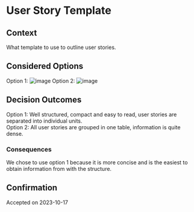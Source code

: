# User Story Template

## Context
What template to use to outline user stories.

## Considered Options
Option 1: ![image](https://github.com/domoniccassidy/domoniccassidy.github.io/assets/64077345/e0bfc930-e023-4a21-b095-c2668c008638)
Option 2: ![image](https://github.com/domoniccassidy/domoniccassidy.github.io/assets/64077345/52d669ff-8296-46c9-acbf-76724aa146d1)


## Decision Outcomes
Option 1: Well structured, compact and easy to read, user stories are separated into individual units.
<br>Option 2: All user stories are grouped in one table, information is quite dense.

### Consequences
We chose to use option 1 because it is more concise and is the easiest to obtain information from with the structure.

## Confirmation
Accepted on 2023-10-17
